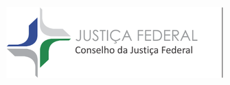 
<h1>
<a href="https://rawgit.com/glauciosouthier/Treinamento-PJE/master/fluxo/template.html">
<img src="images/Logo_AssEmail_maior.png"/> 
</a></h1>

